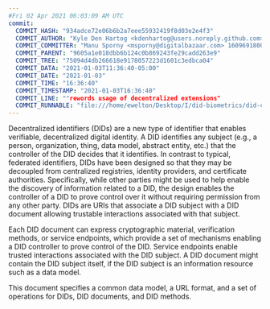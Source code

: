 ```yaml
---
#Fri 02 Apr 2021 06:03:09 AM UTC
commit:
  COMMIT_HASH: "934adce72e06b6b2a7eee55932419f8d03e2e4f3"
  COMMIT_AUTHOR: "Kyle Den Hartog <kdenhartog@users.noreply.github.com> 1608594984 +1300"
  COMMIT_COMMITTER: "Manu Sporny <msporny@digitalbazaar.com> 1609691800 -0500"
  COMMIT_PARENT: "9605a1e018dbb6b124c0b869243fe29cadd263e9"
  COMMIT_TREE: "75094d4db266618e9178057223d1601c3edbca04"
  COMMIT_DATA: "2021-01-03T11:36:40-05:00"
  COMMIT_DATE: "2021-01-03"
  COMMIT_TIME: "16:36:40"
  COMMIT_TIMESTAMP: "2021-01-03T16:36:40"
  COMMIT_LINE: ""rewords usage of decentralized extensions"
  COMMIT_RUNNABLE: "file:///home/ewelton/Desktop/I/did-biometrics/did-core-dataset/analysis/gitinfo/934adce72e06b6b2a7eee55932419f8d03e2e4f3/snapshot/index.html"
---
```


<section id="abstract">
<p>
<a>Decentralized identifiers</a> (DIDs) are a new type of identifier that
enables verifiable, decentralized digital identity. A <a>DID</a> identifies any
subject (e.g., a person, organization, thing, data model, abstract entity, etc.)
that the controller of the <a>DID</a> decides that it identifies. In contrast to
typical, federated identifiers, DIDs have been designed so that they may be
decoupled from centralized registries, identity providers, and certificate
authorities. Specifically, while other parties might be used to help enable the
discovery of information related to a <a>DID</a>, the design enables the
controller of a <a>DID</a> to prove control over it without requiring permission
from any other party. <a>DID</a>s are URIs that associate a <a>DID subject</a>
with a <a>DID document</a> allowing trustable interactions associated with that
subject.
    </p>
<p>
Each <a>DID document</a> can express cryptographic material, verification
methods, or <a>service endpoints</a>, which provide a set of mechanisms enabling
a <a>DID controller</a> to prove control of the <a>DID</a>. <a>Service
endpoints</a> enable trusted interactions associated with the <a>DID
subject</a>. A <a>DID document</a> might contain the <a>DID subject</a> itself,
if the <a>DID subject</a> is an information resource such as a data model.
    </p>
<p>
This document specifies a common data model, a URL format, and a set of
operations for <a>DIDs</a>, <a>DID documents</a>, and <a>DID methods</a>.
    </p>
</section>
